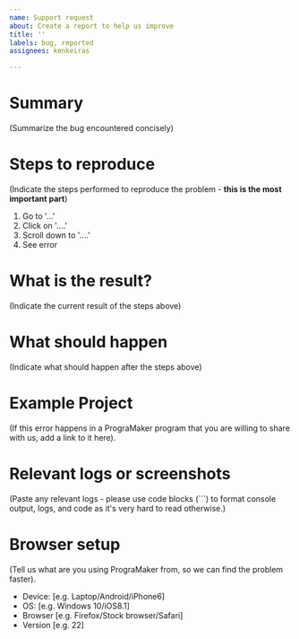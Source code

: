 ```yaml
---
name: Support request
about: Create a report to help us improve
title: ''
labels: bug, reported
assignees: kenkeiras

---
```


# Summary

(Summarize the bug encountered concisely)

# Steps to reproduce

(Indicate the steps performed to reproduce the problem - **this is the most important part**)

1. Go to '...'
2. Click on '....'
3. Scroll down to '....'
4. See error

# What is the result?

(Indicate the current result of the steps above)


# What should happen

(Indicate what should happen after the steps above)


# Example Project

(If this error happens in a PrograMaker program that you are willing to share with us, add a link to it here).

# Relevant logs or screenshots

(Paste any relevant logs - please use code blocks (```) to format console output, logs, and code as it's very hard to read otherwise.)

# Browser setup

(Tell us what are you using PrograMaker from, so we can find the problem faster).

 - Device: [e.g. Laptop/Android/iPhone6]
 - OS: [e.g. Windows 10/iOS8.1]
 - Browser [e.g. Firefox/Stock browser/Safari]
 - Version [e.g. 22]

